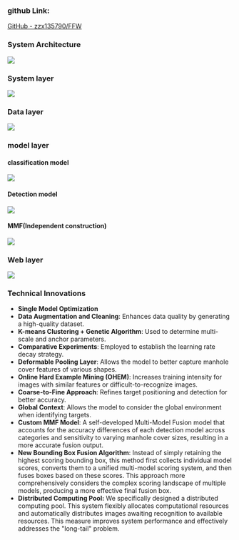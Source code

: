 ### github Link:

[GitHub - zzx135790/FFW](https://github.com/zzx135790/FFW)



### System Architecture


![](https://cdn.nlark.com/yuque/0/2024/png/42460983/1731482079570-bc07442c-9e7e-4064-96ff-85eb27ae37cd.png)



### System layer

![](https://cdn.nlark.com/yuque/0/2024/png/42460983/1731482059599-15706df2-d449-4158-b8c7-f4ae3527ee93.png)

### Data layer

![](https://cdn.nlark.com/yuque/0/2024/png/42460983/1731482096906-6aa51e14-1eea-42c1-b989-aeb2d0188c56.png)



### model layer

#### classification model

![](https://cdn.nlark.com/yuque/0/2024/png/42460983/1731482147770-6005a24e-6512-47ba-a76e-7ed6a3ad2bb8.png)

#### Detection model

![](https://cdn.nlark.com/yuque/0/2024/png/42460983/1731482165787-6e003d79-8adf-4b02-a35b-fd58f6eeb735.png)

#### MMF(Independent construction)

![](https://cdn.nlark.com/yuque/0/2024/png/42460983/1731482180512-aa323884-fb42-4ea9-a940-a4bdb92d735b.png)

### Web layer

![](https://cdn.nlark.com/yuque/0/2024/png/42460983/1731482294585-9d792561-5acd-4f5a-877d-127af4c103e1.png)



###  Technical Innovations  

+ **Single Model Optimization**
+ **Data Augmentation and Cleaning**: Enhances data quality by generating a high-quality dataset.
+ **K-means Clustering + Genetic Algorithm**: Used to determine multi-scale and anchor parameters.
+ **Comparative Experiments**: Employed to establish the learning rate decay strategy.
+ **Deformable Pooling Layer**: Allows the model to better capture manhole cover features of various shapes.
+ **Online Hard Example Mining (OHEM)**: Increases training intensity for images with similar features or difficult-to-recognize images.
+ **Coarse-to-Fine Approach**: Refines target positioning and detection for better accuracy.
+ **Global Context**: Allows the model to consider the global environment when identifying targets.
+ **Custom MMF Model**: A self-developed Multi-Model Fusion model that accounts for the accuracy differences of each detection model across categories and sensitivity to varying manhole cover sizes, resulting in a more accurate fusion output.
+ **New Bounding Box Fusion Algorithm**: Instead of simply retaining the highest scoring bounding box, this method first collects individual model scores, converts them to a unified multi-model scoring system, and then fuses boxes based on these scores. This approach more comprehensively considers the complex scoring landscape of multiple models, producing a more effective final fusion box.
+ **Distributed Computing Pool:** We specifically designed a distributed computing pool. This system flexibly allocates computational resources and automatically distributes images awaiting recognition to available resources. This measure improves system performance and effectively addresses the "long-tail" problem.


